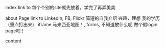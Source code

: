 index
link to 每个个别的site就先放着，学完了再弄美美

about Page
link to LinkedIn, FB, Flickr
简短的自我介绍
  兴趣，理想
我的学历（重点打出来）
iframe 马来西亚地图！, forms, 不知道放什么呢 做个假login page吧！

content
